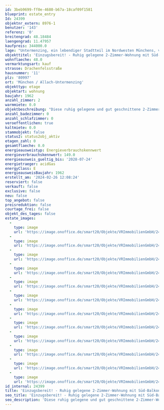 ```yaml
---
id: 3beb9699-ff0e-4680-b67a-18caf09f1581
blueprint: estate_entry
Id: 24399
objektnr_extern: 8976-1
benutzer: '143'
referenz: '0'
breitengrad: 48.18484
laengengrad: 11.47957
kaufpreis: 344000.0
lage: "Untermenzing, ein lebendiger Stadtteil im Nordwesten Münchens, vereint charmante dörfliche Atmosphäre mit moderner Infrastruktur und vielfältigen Freizeitmöglichkeiten.\r\n\r\nHier finden sich zahlreiche Einkaufsmöglichkeiten für den täglichen Bedarf sowie eine Vielzahl von Supermärkten und Fachgeschäften. Zudem laden Wochenmärkte zum Bummeln und Entdecken regionaler Spezialitäten ein. Verschiedene Fachärzte, Hausärzte und Apotheken befinden sich im Stadtteil und sorgen für eine umfassende Betreuung der Bewohner.\r\n\r\nMehrere Kindergärten, Grundschulen und weiterführende Schulen (Mittelschule, Realschule und Gymnasium) sind vor Ort ansässig und bieten für jedes Alter und Bildungsweg etwas an.\r\nDie Universitäten der Stadt München sind mit den öffentlichen Verkehrsmitteln hervorragend zu erreichen.\r\n\r\nDie Anbindung an den öffentlichen Nahverkehr ist hervorragend. Mehrere S- und U-Bahn-Linien (S2 Untermenzing, S1 Moosach, U3 Moosach) und die Bus-Linie (162 und 163) verbinden Allach-Untermenzing mit dem Münchner Zentrum und den umliegenden Stadtteilen.\r\n\r\nDurch die Nähe zur Autobahn A8 und A99 ist Untermenzing auch mit dem Auto optimal erreichbar. Pendler profitieren von einer schnellen Anbindung an das regionale und überregionale Straßennetz.\r\n\r\nFür Naturliebhaber und Erholungssuchende ist eine Vielzahl von Naherholungsgebieten geboten. Das Landschaftsschutzgebiet Angerlohe und das nähere Umland laden zu ausgedehnten Spaziergängen, Radtouren und Picknicks ein. Entlang der idyllischen Würm finden sich zudem zahlreiche grüne Oasen, die zum Verweilen und Entspannen einladen."
objekttitel: 'Einzugsbereit! - Ruhig gelegene 2-Zimmer-Wohnung mit Süd-Balkon'
wohnflaeche: 48.0
vermarktungsart: kauf
strasse: Drachenfelsstraße
hausnummer: '11'
plz: '80997'
ort: 'München / Allach-Untermenzing'
objekttyp: etage
objektart: wohnung
baujahr: 1962
anzahl_zimmer: 2
warmmiete: 0.0
objektbeschreibung: "Diese ruhig gelegene und gut geschnittene 2-Zimmer-Wohnung befindet sich im 2. OG eines gepflegten Mehrfamilienhaus aus dem Jahr 1962, welches 2002 komplett renoviert wurde. Die Wohnung bietet ca. 48 m² Wohnfläche und ist ideal für den Selbstbezug oder als Kapitalanlage geeignet.\r\n\r\nDas Wohnzimmer bietet durch ein bodentiefes Fenster viel Licht und Raumkomfort und verfügt über einen direkten Zugang zum überdachten Balkon, welcher nach Süden ausgerichtet ist. Ein perfekter Ort, um die Sonne zu genießen.\r\n\r\nDas Schlafzimmer verfügt über genug Platz für erholsame Nächte. Die separate Wohnküche wurde im Jahr 2022 mit einer neuen Einbauküche ausgestattet und ist im Preis mit inbegriffen. Sie verfügt über moderne Geräte, einem Dunstabzug mit Abluft nach außen und ausreichend Stauraum.\r\n\r\nDas Tageslicht-Bad verfügt über eine Badewanne, ein Waschbecken und ein WC. Ein großzügiges Kellerabteil mit Stromanschluss sowie ein Außenstellplatz runden das Angebot ab.\r\n\r\nRenovierungen seit der Sanierung 2002:\r\n- Wohnungstüren 2023\r\n- Brandschutztüren Keller 2022\r\n- Neue Gasheizung 2020\r\n- Neue Warmwasserversorgung 2020\r\n- Dämmung der Westfassade 2020\r\n- Dachausbau 2010\r\n\r\nKaufpreis: 344.000,00 €\r\nKaufpreis Kfz-Stellplatz: 15.000,00 €\r\nKaufpreis Gesamt: 359.000,00 €\r\n\r\nDie Wohnung wird aktuell noch von der Eigentümerin bewohnt und mit dem Verkauf geräumt.\r\n\r\nDiese Wohnung bietet Ihnen alles, was Sie für einen komfortablen Lebensstil benötigen.\r\nZögern Sie nicht und kontaktieren Sie uns, um weitere Informationen zu erhalten. Wir freuen uns darauf, von Ihnen zu hören!"
anzahl_badezimmer: 0
anzahl_schlafzimmer: 0
veroeffentlichen: true
kaltmiete: 0.0
stammobjekt: false
status2: status2obj_aktiv
etagen_zahl: 0
gesamtflaeche: 0.0
energieausweistyp: Energieverbrauchskennwert
energieverbrauchskennwert: 149.0
energieausweis_gueltig_bis: '2028-07-24'
energietraeger: acidGas
energyClass: E
energieausweisBaujahr: 1962
erstellt_am: '2024-02-26 12:08:24'
reserviert: false
verkauft: false
exclusive: false
neu: false
top_angebot: false
preisreduktion: false
courtage_frei: false
objekt_des_tages: false
estate_images:
  -
    type: image
    url: 'https://image.onoffice.de/smart20/Objekte/VRImmobilienGmbH/24399/4ff8b614-dd30-424f-b338-11d81e10e539.jpg'
  -
    type: image
    url: 'https://image.onoffice.de/smart20/Objekte/VRImmobilienGmbH/24399/111ef95d-5c1f-4b51-a385-fd9828e17b6b.jpg'
  -
    type: image
    url: 'https://image.onoffice.de/smart20/Objekte/VRImmobilienGmbH/24399/fb05c03b-311e-4f0f-8a89-66776abfb122.jpg'
  -
    type: image
    url: 'https://image.onoffice.de/smart20/Objekte/VRImmobilienGmbH/24399/81fea588-2cf1-4487-983b-c525278aea98.jpg'
  -
    type: image
    url: 'https://image.onoffice.de/smart20/Objekte/VRImmobilienGmbH/24399/fa7609c4-3471-496d-b090-9d7bc56fa0a4.jpg'
  -
    type: image
    url: 'https://image.onoffice.de/smart20/Objekte/VRImmobilienGmbH/24399/735196df-dfae-45f8-8031-1a5b3234c506.jpg'
  -
    type: image
    url: 'https://image.onoffice.de/smart20/Objekte/VRImmobilienGmbH/24399/70dee448-c035-4c4c-a243-67782eaedb36.jpg'
  -
    type: image
    url: 'https://image.onoffice.de/smart20/Objekte/VRImmobilienGmbH/24399/78359647-840c-45b5-a092-519e1ff67e64.jpg'
  -
    type: image
    url: 'https://image.onoffice.de/smart20/Objekte/VRImmobilienGmbH/24399/7a4b410c-c82e-4835-b2d9-65c356ebe5b4.jpg'
  -
    type: image
    url: 'https://image.onoffice.de/smart20/Objekte/VRImmobilienGmbH/24399/df3845ea-baf4-429c-8211-6d5252d23ada.jpg'
  -
    type: image
    url: 'https://image.onoffice.de/smart20/Objekte/VRImmobilienGmbH/24399/f0949869-af17-4842-8774-045ac09d1cea.jpg'
  -
    type: image
    url: 'https://image.onoffice.de/smart20/Objekte/VRImmobilienGmbH/24399/5074e537-ae83-4e25-93ac-f81dd35bdb03.jpg'
id_internal: 24399
title: 'Einzugsbereit! - Ruhig gelegene 2-Zimmer-Wohnung mit Süd-Balkon'
seo_title: 'Einzugsbereit! - Ruhig gelegene 2-Zimmer-Wohnung mit Süd-Balkon'
seo_description: 'Diese ruhig gelegene und gut geschnittene 2-Zimmer-Wohnung befindet sich im 2. OG eines gepflegten Mehrfamilienhaus aus dem Jahr 1962, welches 2002 komplett ren'
---
```


